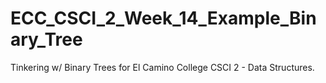 # ECC_CSCI_2_Week_14_Example_Binary_Tree
Tinkering w/ Binary Trees for El Camino College CSCI 2 - Data Structures.
